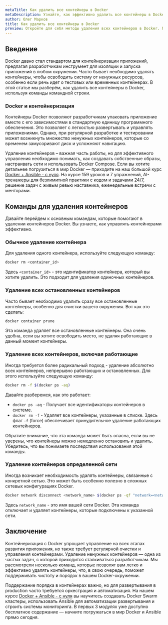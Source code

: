 ```yaml
---
metaTitle: Как удалить все контейнеры в Docker
metaDescription: Узнайте, как эффективно удалить все контейнеры в Docker с помощью командной строки. Изучите практические примеры и полезные советы
author: Олег Марков
title: Как удалить все контейнеры в Docker
preview: Откройте для себя методы удаления всех контейнеров в Docker. Пошаговое руководство и примеры помогут вам быстро освоиться с этой задачей
---
```


## Введение

Docker давно стал стандартом для контейнеризации приложений, предлагая разработчикам инструмент для изоляции и запуска приложений в любом окружении. Часто бывает необходимо удалять контейнеры, чтобы освободить систему от ненужных ресурсов, особенно если речь идет о тестовых или временных контейнерах. В этой статье мы разберём, как удалить все контейнеры в Docker, используя команды командной строки.

### Docker и контейнеризация

Контейнеры Docker позволяют разработчикам упаковать приложение вместе с его зависимостями в стандартную единицу программного обеспечения. Это позволяет с легкостью развертывать и управлять приложениями. Однако, при регулярной разработке и тестировании может возникнуть множество ненужных контейнеров, которые со временем замусоривают диск и усложняют навигацию.

Удаление контейнеров – важная часть работы, но для эффективного управления необходимо понимать, как создавать собственные образы, настраивать сети и использовать Docker Compose. Если вы хотите детальнее погрузиться в мир Docker — приходите на наш большой курс [Docker + Ansible - с нуля](https://purpleschool.ru/course/docker). На курсе 159 уроков и 7 упражнений, AI-тренажеры для безлимитной практики с кодом и задачами 24/7, решение задач с живым ревью наставника, еженедельные встречи с менторами.

## Команды для удаления контейнеров

Давайте перейдем к основным командам, которые помогают в удалении контейнеров Docker. Вы узнаете, как управлять контейнерами эффективно.

### Обычное удаление контейнера

Для удаления одного контейнера, используйте следующую команду:

```bash
docker rm <container_id>
```

Здесь `<container_id>` - это идентификатор контейнера, который вы хотите удалить. Это подходит для удаления одиночных контейнеров.

### Удаление всех остановленных контейнеров

Часто бывает необходимо удалить сразу все остановленные контейнеры, особенно для очистки вашего окружения. Вот как это сделать:

```bash
docker container prune
```

Эта команда удаляет все остановленные контейнеры. Она очень удобна, если вы хотите освободить место, не удаляя работающие в данный момент контейнеры.

### Удаление всех контейнеров, включая работающие

Иногда требуется более радикальный подход - удаление абсолютно всех контейнеров, непрерывно работающих и остановленных. Для этого используйте следующую команду:

```bash
docker rm -f $(docker ps -aq)
```

Давайте разберемся, как это работает:

- `docker ps -aq` - Получает все идентификаторы контейнеров в системе.
- `docker rm -f` - Удаляет все контейнеры, указанные в списке. Здесь флаг `-f` (force) обеспечивает принудительное удаление работающих контейнеров.

Обратите внимание, что эта команда может быть опасна, если вы не уверены, что контейнеры можно немедленно остановить и удалить. Убедитесь, что вы понимаете последствия использования этой команды.

### Удаление контейнеров определенной сети

Иногда возникает необходимость удалять контейнеры, связанные с конкретной сетью. Это может быть особенно полезно в сложных сетевых конфигурациях Docker.

```bash
docker network disconnect <network_name> $(docker ps -qf "network=<network_name>") && docker rm $(docker ps -qf "network=<network_name>")
```

Здесь `network_name` - это имя вашей сети Docker. Эта команда отключает и удаляет контейнеры, которые подключены к указанной сети.

## Заключение

Контейнеризация с Docker упрощает управление на всех этапах развития приложения, но также требует регулярной очистки и управления контейнерами. Удаление ненужных контейнеров — одна из частых задач, с которой приходится сталкиваться разработчикам. Мы рассмотрели несколько команд, которые позволят вам легко и эффективно удалять контейнеры, что, в свою очередь, поможет поддерживать чистоту и порядок в вашем Docker-окружении.

Поддержание порядка в контейнерах важно, но для развертывания в production часто требуется оркестрация и автоматизация. На нашем курсе [Docker + Ansible - с нуля](https://purpleschool.ru/course/docker) вы научитесь создавать Docker Swarm кластеры, использовать Ansible для автоматизации развертывания и строить системы мониторинга. В первых 3 модулях уже доступно бесплатное содержание — начните погружаться в мир Docker и Ansible прямо сегодня.
